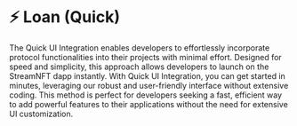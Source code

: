 # ⚡ Loan (Quick)

The Quick UI Integration enables developers to effortlessly incorporate protocol functionalities into their projects with minimal effort. Designed for speed and simplicity, this approach allows developers to launch on the StreamNFT dapp instantly. With Quick UI Integration, you can get started in minutes, leveraging our robust and user-friendly interface without extensive coding. This method is perfect for developers seeking a fast, efficient way to add powerful features to their applications without the need for extensive UI customization.
